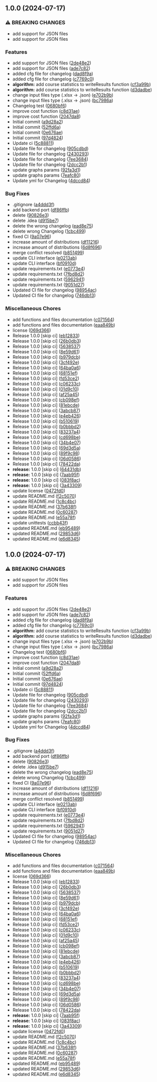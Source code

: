 ## 1.0.0 (2024-07-17)

### ⚠ BREAKING CHANGES

* add support for JSON files
* add support for JSON files

### Features

* add support for JSON files ([2de48e2](https://gitlab.pg.innopolis.university/sdr-sum24/elect-gen-core/commit/2de48e2b54dd14363ac79a2304bf6eea4d538a42))
* add support for JSON files ([ade7c82](https://gitlab.pg.innopolis.university/sdr-sum24/elect-gen-core/commit/ade7c8280ad972ca6d7fd770ce8ce2d11a478f72))
* added cfg file for changelog ([dad8f9a](https://gitlab.pg.innopolis.university/sdr-sum24/elect-gen-core/commit/dad8f9a556d94ea1b34e91b062b29274a9555d9d))
* added cfg file for changelog ([c7769c0](https://gitlab.pg.innopolis.university/sdr-sum24/elect-gen-core/commit/c7769c07196d0d6a5069fbe011e62a2150857b25))
* **algorithm:** add course statistics to writeResults function ([cf3a99b](https://gitlab.pg.innopolis.university/sdr-sum24/elect-gen-core/commit/cf3a99b2a2bd5861f9465f3877ba9bc998d884bb))
* **algorithm:** add course statistics to writeResults function ([d3dadbe](https://gitlab.pg.innopolis.university/sdr-sum24/elect-gen-core/commit/d3dadbeb415371aa4cf9d8d457e537cf2ca65180))
* change input files type (.xlsx -> .json) ([e702b9b](https://gitlab.pg.innopolis.university/sdr-sum24/elect-gen-core/commit/e702b9ba23f80d6123e5f1615e29fd25ea9a4fef))
* change input files type (.xlsx -> .json) ([bc7986a](https://gitlab.pg.innopolis.university/sdr-sum24/elect-gen-core/commit/bc7986affb34a97c1ef1603512d7c1de4cd2f730))
* Changelog test ([0680bf6](https://gitlab.pg.innopolis.university/sdr-sum24/elect-gen-core/commit/0680bf6a224aea47b5cc6cb727bb3a912f4022a9))
* improve cost function ([c8d31ae](https://gitlab.pg.innopolis.university/sdr-sum24/elect-gen-core/commit/c8d31aecb85aeb139d4c9b203436b14ec6f11e0a))
* improve cost function ([2047da8](https://gitlab.pg.innopolis.university/sdr-sum24/elect-gen-core/commit/2047da84deda56ca509b201776619f22c0993ff1))
* Initial commit ([a9d28a2](https://gitlab.pg.innopolis.university/sdr-sum24/elect-gen-core/commit/a9d28a21cc012f46e26fe9e7498c5dbf27ff3e37))
* Initial commit ([52ffd6a](https://gitlab.pg.innopolis.university/sdr-sum24/elect-gen-core/commit/52ffd6a447999951d683842ce06ae1c443c11441))
* Initial commit ([0e676ae](https://gitlab.pg.innopolis.university/sdr-sum24/elect-gen-core/commit/0e676aeba35e26f7f17ba42d89a791b898f55a7e))
* Initial commit ([97d4824](https://gitlab.pg.innopolis.university/sdr-sum24/elect-gen-core/commit/97d482494a8fe0fe6a5067d4470d44a2e6839df6))
* Update ci ([5c88811](https://gitlab.pg.innopolis.university/sdr-sum24/elect-gen-core/commit/5c888113a97d1d67979fd16395c5686baccddfd7))
* Update file for changelog ([905cdbd](https://gitlab.pg.innopolis.university/sdr-sum24/elect-gen-core/commit/905cdbdb5c9edf438616d50efec0aa67283c5921))
* Update file for changelog ([2430293](https://gitlab.pg.innopolis.university/sdr-sum24/elect-gen-core/commit/24302938df395c35995fb1f65a06beba4363bdf8))
* Update file for changelog ([7ee3684](https://gitlab.pg.innopolis.university/sdr-sum24/elect-gen-core/commit/7ee3684064b2743e17030d3b0a42bd1f1fa80157))
* Update file for changelog ([2dcc2b1](https://gitlab.pg.innopolis.university/sdr-sum24/elect-gen-core/commit/2dcc2b1a6393c672136b1ee39c721a8bab009d16))
* update graphs params ([92fa3d1](https://gitlab.pg.innopolis.university/sdr-sum24/elect-gen-core/commit/92fa3d122ad455ea6745bc83e248bc6c288dbdd6))
* update graphs params ([7eafc80](https://gitlab.pg.innopolis.university/sdr-sum24/elect-gen-core/commit/7eafc80279d5fc6f7cd93b4b48f3a28b90e272be))
* Update yml for Changelog ([4dccd84](https://gitlab.pg.innopolis.university/sdr-sum24/elect-gen-core/commit/4dccd845aa69e69c196e29b088f3320840aff56b))

### Bug Fixes

* .gitignore ([a4ddd3f](https://gitlab.pg.innopolis.university/sdr-sum24/elect-gen-core/commit/a4ddd3fda87fe240fd3380a567e5bbf995361a21))
* add backend port ([df86ffb](https://gitlab.pg.innopolis.university/sdr-sum24/elect-gen-core/commit/df86ffb354821c5023978aee290b36db48b36048))
* delete ([90826e3](https://gitlab.pg.innopolis.university/sdr-sum24/elect-gen-core/commit/90826e3ccc0f9a1b3bd53b1669993e9d80db8f0d))
* delete .idea ([d915be7](https://gitlab.pg.innopolis.university/sdr-sum24/elect-gen-core/commit/d915be7d2504673b467af2a1b76ef59ef7724e55))
* delete the wrong changelog ([ead8e75](https://gitlab.pg.innopolis.university/sdr-sum24/elect-gen-core/commit/ead8e75b2f19ed819353617daeed70d0a5755d13))
* delete wrong Changelog ([1cbc499](https://gitlab.pg.innopolis.university/sdr-sum24/elect-gen-core/commit/1cbc4992324ee7f74d9093240ea781e292af3b44))
* fixed CI ([9a07e96](https://gitlab.pg.innopolis.university/sdr-sum24/elect-gen-core/commit/9a07e96b4586c78607098ee71f219a1f2d66f969))
* increase amount of distributions ([df11216](https://gitlab.pg.innopolis.university/sdr-sum24/elect-gen-core/commit/df11216351d2937a32ce5059f1962f8cae384a02))
* increase amount of distributions ([6d8f696](https://gitlab.pg.innopolis.university/sdr-sum24/elect-gen-core/commit/6d8f6960ddd12afddf7ceebb5471513c8aae7fc5))
* merge conflict resolved ([b851499](https://gitlab.pg.innopolis.university/sdr-sum24/elect-gen-core/commit/b8514992d057627d328e36324ce94e75b42352fe))
* update CLI interface ([e0213ab](https://gitlab.pg.innopolis.university/sdr-sum24/elect-gen-core/commit/e0213abd5b02a728b39e0878a74872745b240a25))
* update CLI interface ([bf0910d](https://gitlab.pg.innopolis.university/sdr-sum24/elect-gen-core/commit/bf0910d5ff6dd110f072587be910ace155c90c67))
* update requirements.txt ([e0773e4](https://gitlab.pg.innopolis.university/sdr-sum24/elect-gen-core/commit/e0773e4f3e13d710527c37fc7c8108c85537d805))
* update requirements.txt ([7fbd8d2](https://gitlab.pg.innopolis.university/sdr-sum24/elect-gen-core/commit/7fbd8d2e98343d6089ef7503615d7a2568ff0ec3))
* update requirements.txt ([5962941](https://gitlab.pg.innopolis.university/sdr-sum24/elect-gen-core/commit/59629412c5c4aaaa3bdfcb10f59ffd5e44df082f))
* update requirements.txt ([9051d27](https://gitlab.pg.innopolis.university/sdr-sum24/elect-gen-core/commit/9051d27ed60546f1ef67bb28911a1b7ede7e6512))
* Updated CI file for changelog ([98954ac](https://gitlab.pg.innopolis.university/sdr-sum24/elect-gen-core/commit/98954ac74cf7667c444ad9c8dbca9fa49fbed793))
* Updated CI file for changelog ([746db13](https://gitlab.pg.innopolis.university/sdr-sum24/elect-gen-core/commit/746db13c5023d626dc12ba662a806626d81e8e7d))

### Miscellaneous Chores

* add functions and files documentation ([c071564](https://gitlab.pg.innopolis.university/sdr-sum24/elect-gen-core/commit/c07156451f59866e737db9679cbfd5a91c40defc))
* add functions and files documentation ([eaa849b](https://gitlab.pg.innopolis.university/sdr-sum24/elect-gen-core/commit/eaa849b6f6dc4d385232aeb483552e4cad753be3))
* license ([069d366](https://gitlab.pg.innopolis.university/sdr-sum24/elect-gen-core/commit/069d366d793ef8f4515e34d312d4617423772c38))
* Release 1.0.0 [skip ci] ([eb12833](https://gitlab.pg.innopolis.university/sdr-sum24/elect-gen-core/commit/eb12833c4850669c97d6e8dd7fb46cabfc9faa80))
* Release 1.0.0 [skip ci] ([26b0db3](https://gitlab.pg.innopolis.university/sdr-sum24/elect-gen-core/commit/26b0db3b6e004103a2a16c6a58a64bf8f1382a0e))
* Release 1.0.0 [skip ci] ([5638537](https://gitlab.pg.innopolis.university/sdr-sum24/elect-gen-core/commit/5638537be0cc9f8d3023ca478aeee33b6b118e6e))
* Release 1.0.0 [skip ci] ([8e59d61](https://gitlab.pg.innopolis.university/sdr-sum24/elect-gen-core/commit/8e59d616ef480cc4ced56a7876bcd0dc04918992))
* Release 1.0.0 [skip ci] ([b979dcb](https://gitlab.pg.innopolis.university/sdr-sum24/elect-gen-core/commit/b979dcb618087a9a721eb2f7cdf2da04b6b3ef5e))
* Release 1.0.0 [skip ci] ([3cf492e](https://gitlab.pg.innopolis.university/sdr-sum24/elect-gen-core/commit/3cf492e0e3a1eb999bb855502b952d22ed903656))
* Release 1.0.0 [skip ci] ([64ba0a6](https://gitlab.pg.innopolis.university/sdr-sum24/elect-gen-core/commit/64ba0a6c12eda1aa8be164a0b518ef3e3a1c91c3))
* Release 1.0.0 [skip ci] ([68151ef](https://gitlab.pg.innopolis.university/sdr-sum24/elect-gen-core/commit/68151ef867d6e2594b93e629f060f701d727b0f0))
* Release 1.0.0 [skip ci] ([fd53ce2](https://gitlab.pg.innopolis.university/sdr-sum24/elect-gen-core/commit/fd53ce20c351a701f8d1855ceed4bf7ccefb8dda))
* Release 1.0.0 [skip ci] ([c06233c](https://gitlab.pg.innopolis.university/sdr-sum24/elect-gen-core/commit/c06233c0bf0c6fda0d49e3999ab3a22816ba53bf))
* Release 1.0.0 [skip ci] ([01d9c10](https://gitlab.pg.innopolis.university/sdr-sum24/elect-gen-core/commit/01d9c10c25c56e612319774b51e1a7d361068ae1))
* Release 1.0.0 [skip ci] ([af25a45](https://gitlab.pg.innopolis.university/sdr-sum24/elect-gen-core/commit/af25a450e41555be3d3a89f33c840acba4b3e312))
* Release 1.0.0 [skip ci] ([cb098ef](https://gitlab.pg.innopolis.university/sdr-sum24/elect-gen-core/commit/cb098ef297424df393a0cb0f1495f06ce8ad17d8))
* Release 1.0.0 [skip ci] ([81ebcde](https://gitlab.pg.innopolis.university/sdr-sum24/elect-gen-core/commit/81ebcde3fcb57f7cc597466cccaa7d6a3fc728f3))
* Release 1.0.0 [skip ci] ([3abcb87](https://gitlab.pg.innopolis.university/sdr-sum24/elect-gen-core/commit/3abcb879581714582497bf75968c4b472c2ab7a6))
* Release 1.0.0 [skip ci] ([e4eb426](https://gitlab.pg.innopolis.university/sdr-sum24/elect-gen-core/commit/e4eb426c6844594fa4dc70b35734f61ec0e63132))
* Release 1.0.0 [skip ci] ([b510619](https://gitlab.pg.innopolis.university/sdr-sum24/elect-gen-core/commit/b51061985edf1190043a9387b00110aed7932487))
* Release 1.0.0 [skip ci] ([b0bbbd2](https://gitlab.pg.innopolis.university/sdr-sum24/elect-gen-core/commit/b0bbbd2717d060bc90065e404b48dc51299ff6f1))
* Release 1.0.0 [skip ci] ([83237a4](https://gitlab.pg.innopolis.university/sdr-sum24/elect-gen-core/commit/83237a410553b558274ad8f544fc2e8d736e51fa))
* Release 1.0.0 [skip ci] ([cd698be](https://gitlab.pg.innopolis.university/sdr-sum24/elect-gen-core/commit/cd698be3846398ae54581b19282f8df9c1419ac4))
* Release 1.0.0 [skip ci] ([34b4e07](https://gitlab.pg.innopolis.university/sdr-sum24/elect-gen-core/commit/34b4e07f4e12daacc166a7f81362759669cafc87))
* Release 1.0.0 [skip ci] ([69d3d5a](https://gitlab.pg.innopolis.university/sdr-sum24/elect-gen-core/commit/69d3d5a608569864ca42b9d29a8f59657796620c))
* Release 1.0.0 [skip ci] ([89f9c98](https://gitlab.pg.innopolis.university/sdr-sum24/elect-gen-core/commit/89f9c98b9cd462822366b11eb36be71f5468faea))
* Release 1.0.0 [skip ci] ([06d0586](https://gitlab.pg.innopolis.university/sdr-sum24/elect-gen-core/commit/06d0586c2709cc596feb440a3c9a1be32701a7f4))
* Release 1.0.0 [skip ci] ([78422da](https://gitlab.pg.innopolis.university/sdr-sum24/elect-gen-core/commit/78422dab28cd19b6a199b87d6bbe742b1dd8c6a7))
* **release:** 1.0.0 [skip ci] ([64431db](https://gitlab.pg.innopolis.university/sdr-sum24/elect-gen-core/commit/64431db1a9168b30f5b1e6587a3ad365713503c5))
* **release:** 1.0.0 [skip ci] ([7aab95f](https://gitlab.pg.innopolis.university/sdr-sum24/elect-gen-core/commit/7aab95ff2e89130f530eb608084de127691d7ca2))
* **release:** 1.0.0 [skip ci] ([083f8ac](https://gitlab.pg.innopolis.university/sdr-sum24/elect-gen-core/commit/083f8ac4a621ca3056d08aef0985882fb7562386))
* **release:** 1.0.0 [skip ci] ([3a43309](https://gitlab.pg.innopolis.university/sdr-sum24/elect-gen-core/commit/3a433099b2a5b3b49bdebb7eb567b2d2ea8942e4))
* update license ([0472fd0](https://gitlab.pg.innopolis.university/sdr-sum24/elect-gen-core/commit/0472fd0903678d35ee383edce1b6b0b4d5acdbba))
* update README.md ([f2c5070](https://gitlab.pg.innopolis.university/sdr-sum24/elect-gen-core/commit/f2c5070abcd48b59b129f7ce7582229a1f5ba13c))
* update README.md ([1c8c4bc](https://gitlab.pg.innopolis.university/sdr-sum24/elect-gen-core/commit/1c8c4bc6777955db67ca957046d8d570849e2713))
* update README.md ([37b638f](https://gitlab.pg.innopolis.university/sdr-sum24/elect-gen-core/commit/37b638f56bfeb6c5381e80b2d6ff88408ceb103a))
* update README.md ([0c60287](https://gitlab.pg.innopolis.university/sdr-sum24/elect-gen-core/commit/0c60287d973474cd0d7d6b382771836a7913949a))
* update README.md ([e55a78f](https://gitlab.pg.innopolis.university/sdr-sum24/elect-gen-core/commit/e55a78f86a66b4543ff6c4c2352dc38d1d86bdc3))
* update unittests ([ccbb43f](https://gitlab.pg.innopolis.university/sdr-sum24/elect-gen-core/commit/ccbb43fa1433305dad0a00d0ff6c20b290deb804))
* updated README.md ([eb95489](https://gitlab.pg.innopolis.university/sdr-sum24/elect-gen-core/commit/eb954897013eeb366474cbb55a4109888255b829))
* updated README.md ([29853d6](https://gitlab.pg.innopolis.university/sdr-sum24/elect-gen-core/commit/29853d60be3a192d971e08c92a8d7dd35519e22b))
* updated README.md ([e6d8345](https://gitlab.pg.innopolis.university/sdr-sum24/elect-gen-core/commit/e6d8345ce4c27ec6ed7f0683af28910a98e19e23))

## 1.0.0 (2024-07-17)

### ⚠ BREAKING CHANGES

* add support for JSON files
* add support for JSON files

### Features

* add support for JSON files ([2de48e2](https://gitlab.pg.innopolis.university/sdr-sum24/elect-gen-core/commit/2de48e2b54dd14363ac79a2304bf6eea4d538a42))
* add support for JSON files ([ade7c82](https://gitlab.pg.innopolis.university/sdr-sum24/elect-gen-core/commit/ade7c8280ad972ca6d7fd770ce8ce2d11a478f72))
* added cfg file for changelog ([dad8f9a](https://gitlab.pg.innopolis.university/sdr-sum24/elect-gen-core/commit/dad8f9a556d94ea1b34e91b062b29274a9555d9d))
* added cfg file for changelog ([c7769c0](https://gitlab.pg.innopolis.university/sdr-sum24/elect-gen-core/commit/c7769c07196d0d6a5069fbe011e62a2150857b25))
* **algorithm:** add course statistics to writeResults function ([cf3a99b](https://gitlab.pg.innopolis.university/sdr-sum24/elect-gen-core/commit/cf3a99b2a2bd5861f9465f3877ba9bc998d884bb))
* **algorithm:** add course statistics to writeResults function ([d3dadbe](https://gitlab.pg.innopolis.university/sdr-sum24/elect-gen-core/commit/d3dadbeb415371aa4cf9d8d457e537cf2ca65180))
* change input files type (.xlsx -> .json) ([e702b9b](https://gitlab.pg.innopolis.university/sdr-sum24/elect-gen-core/commit/e702b9ba23f80d6123e5f1615e29fd25ea9a4fef))
* change input files type (.xlsx -> .json) ([bc7986a](https://gitlab.pg.innopolis.university/sdr-sum24/elect-gen-core/commit/bc7986affb34a97c1ef1603512d7c1de4cd2f730))
* Changelog test ([0680bf6](https://gitlab.pg.innopolis.university/sdr-sum24/elect-gen-core/commit/0680bf6a224aea47b5cc6cb727bb3a912f4022a9))
* improve cost function ([c8d31ae](https://gitlab.pg.innopolis.university/sdr-sum24/elect-gen-core/commit/c8d31aecb85aeb139d4c9b203436b14ec6f11e0a))
* improve cost function ([2047da8](https://gitlab.pg.innopolis.university/sdr-sum24/elect-gen-core/commit/2047da84deda56ca509b201776619f22c0993ff1))
* Initial commit ([a9d28a2](https://gitlab.pg.innopolis.university/sdr-sum24/elect-gen-core/commit/a9d28a21cc012f46e26fe9e7498c5dbf27ff3e37))
* Initial commit ([52ffd6a](https://gitlab.pg.innopolis.university/sdr-sum24/elect-gen-core/commit/52ffd6a447999951d683842ce06ae1c443c11441))
* Initial commit ([0e676ae](https://gitlab.pg.innopolis.university/sdr-sum24/elect-gen-core/commit/0e676aeba35e26f7f17ba42d89a791b898f55a7e))
* Initial commit ([97d4824](https://gitlab.pg.innopolis.university/sdr-sum24/elect-gen-core/commit/97d482494a8fe0fe6a5067d4470d44a2e6839df6))
* Update ci ([5c88811](https://gitlab.pg.innopolis.university/sdr-sum24/elect-gen-core/commit/5c888113a97d1d67979fd16395c5686baccddfd7))
* Update file for changelog ([905cdbd](https://gitlab.pg.innopolis.university/sdr-sum24/elect-gen-core/commit/905cdbdb5c9edf438616d50efec0aa67283c5921))
* Update file for changelog ([2430293](https://gitlab.pg.innopolis.university/sdr-sum24/elect-gen-core/commit/24302938df395c35995fb1f65a06beba4363bdf8))
* Update file for changelog ([7ee3684](https://gitlab.pg.innopolis.university/sdr-sum24/elect-gen-core/commit/7ee3684064b2743e17030d3b0a42bd1f1fa80157))
* Update file for changelog ([2dcc2b1](https://gitlab.pg.innopolis.university/sdr-sum24/elect-gen-core/commit/2dcc2b1a6393c672136b1ee39c721a8bab009d16))
* update graphs params ([92fa3d1](https://gitlab.pg.innopolis.university/sdr-sum24/elect-gen-core/commit/92fa3d122ad455ea6745bc83e248bc6c288dbdd6))
* update graphs params ([7eafc80](https://gitlab.pg.innopolis.university/sdr-sum24/elect-gen-core/commit/7eafc80279d5fc6f7cd93b4b48f3a28b90e272be))
* Update yml for Changelog ([4dccd84](https://gitlab.pg.innopolis.university/sdr-sum24/elect-gen-core/commit/4dccd845aa69e69c196e29b088f3320840aff56b))

### Bug Fixes

* .gitignore ([a4ddd3f](https://gitlab.pg.innopolis.university/sdr-sum24/elect-gen-core/commit/a4ddd3fda87fe240fd3380a567e5bbf995361a21))
* add backend port ([df86ffb](https://gitlab.pg.innopolis.university/sdr-sum24/elect-gen-core/commit/df86ffb354821c5023978aee290b36db48b36048))
* delete ([90826e3](https://gitlab.pg.innopolis.university/sdr-sum24/elect-gen-core/commit/90826e3ccc0f9a1b3bd53b1669993e9d80db8f0d))
* delete .idea ([d915be7](https://gitlab.pg.innopolis.university/sdr-sum24/elect-gen-core/commit/d915be7d2504673b467af2a1b76ef59ef7724e55))
* delete the wrong changelog ([ead8e75](https://gitlab.pg.innopolis.university/sdr-sum24/elect-gen-core/commit/ead8e75b2f19ed819353617daeed70d0a5755d13))
* delete wrong Changelog ([1cbc499](https://gitlab.pg.innopolis.university/sdr-sum24/elect-gen-core/commit/1cbc4992324ee7f74d9093240ea781e292af3b44))
* fixed CI ([9a07e96](https://gitlab.pg.innopolis.university/sdr-sum24/elect-gen-core/commit/9a07e96b4586c78607098ee71f219a1f2d66f969))
* increase amount of distributions ([df11216](https://gitlab.pg.innopolis.university/sdr-sum24/elect-gen-core/commit/df11216351d2937a32ce5059f1962f8cae384a02))
* increase amount of distributions ([6d8f696](https://gitlab.pg.innopolis.university/sdr-sum24/elect-gen-core/commit/6d8f6960ddd12afddf7ceebb5471513c8aae7fc5))
* merge conflict resolved ([b851499](https://gitlab.pg.innopolis.university/sdr-sum24/elect-gen-core/commit/b8514992d057627d328e36324ce94e75b42352fe))
* update CLI interface ([e0213ab](https://gitlab.pg.innopolis.university/sdr-sum24/elect-gen-core/commit/e0213abd5b02a728b39e0878a74872745b240a25))
* update CLI interface ([bf0910d](https://gitlab.pg.innopolis.university/sdr-sum24/elect-gen-core/commit/bf0910d5ff6dd110f072587be910ace155c90c67))
* update requirements.txt ([e0773e4](https://gitlab.pg.innopolis.university/sdr-sum24/elect-gen-core/commit/e0773e4f3e13d710527c37fc7c8108c85537d805))
* update requirements.txt ([7fbd8d2](https://gitlab.pg.innopolis.university/sdr-sum24/elect-gen-core/commit/7fbd8d2e98343d6089ef7503615d7a2568ff0ec3))
* update requirements.txt ([5962941](https://gitlab.pg.innopolis.university/sdr-sum24/elect-gen-core/commit/59629412c5c4aaaa3bdfcb10f59ffd5e44df082f))
* update requirements.txt ([9051d27](https://gitlab.pg.innopolis.university/sdr-sum24/elect-gen-core/commit/9051d27ed60546f1ef67bb28911a1b7ede7e6512))
* Updated CI file for changelog ([98954ac](https://gitlab.pg.innopolis.university/sdr-sum24/elect-gen-core/commit/98954ac74cf7667c444ad9c8dbca9fa49fbed793))
* Updated CI file for changelog ([746db13](https://gitlab.pg.innopolis.university/sdr-sum24/elect-gen-core/commit/746db13c5023d626dc12ba662a806626d81e8e7d))

### Miscellaneous Chores

* add functions and files documentation ([c071564](https://gitlab.pg.innopolis.university/sdr-sum24/elect-gen-core/commit/c07156451f59866e737db9679cbfd5a91c40defc))
* add functions and files documentation ([eaa849b](https://gitlab.pg.innopolis.university/sdr-sum24/elect-gen-core/commit/eaa849b6f6dc4d385232aeb483552e4cad753be3))
* license ([069d366](https://gitlab.pg.innopolis.university/sdr-sum24/elect-gen-core/commit/069d366d793ef8f4515e34d312d4617423772c38))
* Release 1.0.0 [skip ci] ([eb12833](https://gitlab.pg.innopolis.university/sdr-sum24/elect-gen-core/commit/eb12833c4850669c97d6e8dd7fb46cabfc9faa80))
* Release 1.0.0 [skip ci] ([26b0db3](https://gitlab.pg.innopolis.university/sdr-sum24/elect-gen-core/commit/26b0db3b6e004103a2a16c6a58a64bf8f1382a0e))
* Release 1.0.0 [skip ci] ([5638537](https://gitlab.pg.innopolis.university/sdr-sum24/elect-gen-core/commit/5638537be0cc9f8d3023ca478aeee33b6b118e6e))
* Release 1.0.0 [skip ci] ([8e59d61](https://gitlab.pg.innopolis.university/sdr-sum24/elect-gen-core/commit/8e59d616ef480cc4ced56a7876bcd0dc04918992))
* Release 1.0.0 [skip ci] ([b979dcb](https://gitlab.pg.innopolis.university/sdr-sum24/elect-gen-core/commit/b979dcb618087a9a721eb2f7cdf2da04b6b3ef5e))
* Release 1.0.0 [skip ci] ([3cf492e](https://gitlab.pg.innopolis.university/sdr-sum24/elect-gen-core/commit/3cf492e0e3a1eb999bb855502b952d22ed903656))
* Release 1.0.0 [skip ci] ([64ba0a6](https://gitlab.pg.innopolis.university/sdr-sum24/elect-gen-core/commit/64ba0a6c12eda1aa8be164a0b518ef3e3a1c91c3))
* Release 1.0.0 [skip ci] ([68151ef](https://gitlab.pg.innopolis.university/sdr-sum24/elect-gen-core/commit/68151ef867d6e2594b93e629f060f701d727b0f0))
* Release 1.0.0 [skip ci] ([fd53ce2](https://gitlab.pg.innopolis.university/sdr-sum24/elect-gen-core/commit/fd53ce20c351a701f8d1855ceed4bf7ccefb8dda))
* Release 1.0.0 [skip ci] ([c06233c](https://gitlab.pg.innopolis.university/sdr-sum24/elect-gen-core/commit/c06233c0bf0c6fda0d49e3999ab3a22816ba53bf))
* Release 1.0.0 [skip ci] ([01d9c10](https://gitlab.pg.innopolis.university/sdr-sum24/elect-gen-core/commit/01d9c10c25c56e612319774b51e1a7d361068ae1))
* Release 1.0.0 [skip ci] ([af25a45](https://gitlab.pg.innopolis.university/sdr-sum24/elect-gen-core/commit/af25a450e41555be3d3a89f33c840acba4b3e312))
* Release 1.0.0 [skip ci] ([cb098ef](https://gitlab.pg.innopolis.university/sdr-sum24/elect-gen-core/commit/cb098ef297424df393a0cb0f1495f06ce8ad17d8))
* Release 1.0.0 [skip ci] ([81ebcde](https://gitlab.pg.innopolis.university/sdr-sum24/elect-gen-core/commit/81ebcde3fcb57f7cc597466cccaa7d6a3fc728f3))
* Release 1.0.0 [skip ci] ([3abcb87](https://gitlab.pg.innopolis.university/sdr-sum24/elect-gen-core/commit/3abcb879581714582497bf75968c4b472c2ab7a6))
* Release 1.0.0 [skip ci] ([e4eb426](https://gitlab.pg.innopolis.university/sdr-sum24/elect-gen-core/commit/e4eb426c6844594fa4dc70b35734f61ec0e63132))
* Release 1.0.0 [skip ci] ([b510619](https://gitlab.pg.innopolis.university/sdr-sum24/elect-gen-core/commit/b51061985edf1190043a9387b00110aed7932487))
* Release 1.0.0 [skip ci] ([b0bbbd2](https://gitlab.pg.innopolis.university/sdr-sum24/elect-gen-core/commit/b0bbbd2717d060bc90065e404b48dc51299ff6f1))
* Release 1.0.0 [skip ci] ([83237a4](https://gitlab.pg.innopolis.university/sdr-sum24/elect-gen-core/commit/83237a410553b558274ad8f544fc2e8d736e51fa))
* Release 1.0.0 [skip ci] ([cd698be](https://gitlab.pg.innopolis.university/sdr-sum24/elect-gen-core/commit/cd698be3846398ae54581b19282f8df9c1419ac4))
* Release 1.0.0 [skip ci] ([34b4e07](https://gitlab.pg.innopolis.university/sdr-sum24/elect-gen-core/commit/34b4e07f4e12daacc166a7f81362759669cafc87))
* Release 1.0.0 [skip ci] ([69d3d5a](https://gitlab.pg.innopolis.university/sdr-sum24/elect-gen-core/commit/69d3d5a608569864ca42b9d29a8f59657796620c))
* Release 1.0.0 [skip ci] ([89f9c98](https://gitlab.pg.innopolis.university/sdr-sum24/elect-gen-core/commit/89f9c98b9cd462822366b11eb36be71f5468faea))
* Release 1.0.0 [skip ci] ([06d0586](https://gitlab.pg.innopolis.university/sdr-sum24/elect-gen-core/commit/06d0586c2709cc596feb440a3c9a1be32701a7f4))
* Release 1.0.0 [skip ci] ([78422da](https://gitlab.pg.innopolis.university/sdr-sum24/elect-gen-core/commit/78422dab28cd19b6a199b87d6bbe742b1dd8c6a7))
* **release:** 1.0.0 [skip ci] ([7aab95f](https://gitlab.pg.innopolis.university/sdr-sum24/elect-gen-core/commit/7aab95ff2e89130f530eb608084de127691d7ca2))
* **release:** 1.0.0 [skip ci] ([083f8ac](https://gitlab.pg.innopolis.university/sdr-sum24/elect-gen-core/commit/083f8ac4a621ca3056d08aef0985882fb7562386))
* **release:** 1.0.0 [skip ci] ([3a43309](https://gitlab.pg.innopolis.university/sdr-sum24/elect-gen-core/commit/3a433099b2a5b3b49bdebb7eb567b2d2ea8942e4))
* update license ([0472fd0](https://gitlab.pg.innopolis.university/sdr-sum24/elect-gen-core/commit/0472fd0903678d35ee383edce1b6b0b4d5acdbba))
* update README.md ([f2c5070](https://gitlab.pg.innopolis.university/sdr-sum24/elect-gen-core/commit/f2c5070abcd48b59b129f7ce7582229a1f5ba13c))
* update README.md ([1c8c4bc](https://gitlab.pg.innopolis.university/sdr-sum24/elect-gen-core/commit/1c8c4bc6777955db67ca957046d8d570849e2713))
* update README.md ([37b638f](https://gitlab.pg.innopolis.university/sdr-sum24/elect-gen-core/commit/37b638f56bfeb6c5381e80b2d6ff88408ceb103a))
* update README.md ([0c60287](https://gitlab.pg.innopolis.university/sdr-sum24/elect-gen-core/commit/0c60287d973474cd0d7d6b382771836a7913949a))
* update README.md ([e55a78f](https://gitlab.pg.innopolis.university/sdr-sum24/elect-gen-core/commit/e55a78f86a66b4543ff6c4c2352dc38d1d86bdc3))
* updated README.md ([eb95489](https://gitlab.pg.innopolis.university/sdr-sum24/elect-gen-core/commit/eb954897013eeb366474cbb55a4109888255b829))
* updated README.md ([29853d6](https://gitlab.pg.innopolis.university/sdr-sum24/elect-gen-core/commit/29853d60be3a192d971e08c92a8d7dd35519e22b))
* updated README.md ([e6d8345](https://gitlab.pg.innopolis.university/sdr-sum24/elect-gen-core/commit/e6d8345ce4c27ec6ed7f0683af28910a98e19e23))
